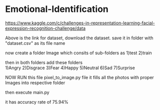 # Emotional-Identification
https://www.kaggle.com/c/challenges-in-representation-learning-facial-expression-recognition-challenge/data


Above is the link for dataset, download the dataset. 
save it in folder with "dataset.csv" as its file name

now create a folder
Image
which consits of sub-folders as
1)test
2)train

then in both folders add these folders  
1)Angry
2)Disgrace
3)Fear
4)Happy
5)Neutral
6)Sad
7)Surprise


NOW RUN this file pixel_to_image.py file
it fills all the photos with proper Images into respective folder

then execute main.py  

it has accuracy rate of 75.94%
